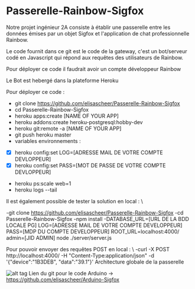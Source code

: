 # Passerelle-Rainbow-Sigfox

Notre projet ingénieur 2A consiste à établir une passerelle entre les données émises par un objet Sigfox et l'application de chat professionnelle Rainbow.

Le code fournit dans ce git est le code de la gateway, c'est un bot/serveur codé en Javascript qui répond aux requêtes des utilisateurs de Rainbow.

Pour déployer ce code il faudrait avoir un compte développeur Rainbow

Le Bot est hebergé dans la plateforme Heroku

Pour déployer ce code :
- git clone https://github.com/elisascheer/Passerelle-Rainbow-Sigfox
- cd Passerelle-Rainbow-Sigfox
- heroku apps:create [NAME OF YOUR APP]
- heroku addons:create heroku-postgresql:hobby-dev
- heroku git:remote -a [NAME OF YOUR APP]
- git push heroku master
- variables environnements :
- [x] heroku config:set LOG=[ADRESSE MAIL DE VOTRE COMPTE DEVLOPPEUR]
- [x] heroku config:set PASS=[MOT DE PASSE DE VOTRE COMPTE DEVLOPPEUR]
- heroku ps:scale web=1
- heroku logs --tail

Il est également possible de tester la solution en local : \\

-git clone https://github.com/elisascheer/Passerelle-Rainbow-Sigfox
-cd Passerelle-Rainbow-Sigfox
-npm install
-DATABASE_URL=[URL DE LA BDD LOCALE PG] LOG=[ADRESSE MAIL DE VOTRE COMPTE DEVELOPPEUR] PASS=[MDP DU COMPTE DEVELOPPEUR] ROOT_URL=localhost:4000/ admin=[JID ADMIN] node ./server/server.js

Pour pouvoir envoyer des requêtes POST en local : \\
-curl -X POST http://localhost:4000/  -H "Content-Type:application/json" -d '{"device":"1B3DEB", "data":"39.1"}'
Architecture globale de la passerelle

![alt tag](https://cdn.discordapp.com/attachments/369435428706582535/403285199820947476/Architecture.jpg)
Lien du git pour le code Arduino -> https://github.com/elisascheer/Arduino-Sigfox


